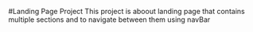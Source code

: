 #Landing Page Project
This project is aboout landing page that contains multiple sections and to navigate 
between them using navBar